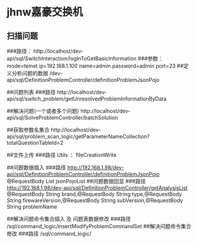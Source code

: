 # jhnw嘉豪交换机
## 扫描问题
###路径：
http://localhost/dev-api/sql/SwitchInteraction/logInToGetBasicInformation
###参数：
mode=telnet
ip=192.168.1.100
name=admin
password=admin
port=23
##定义分析问题的数据
/dev-api/sql/DefinitionProblemController/definitionProblemJsonPojo

##问题列表
###路径
http://localhost/dev-api/sql/switch_problem/getUnresolvedProblemInformationByData

##解决问题(一个或者多个问题)
http://localhost/dev-api/sql/SolveProblemController/batchSolution

##获取参数名集合
http://localhost/dev-api/sql/problem_scan_logic/getParameterNameCollection?totalQuestionTableId=2

##文件上传
###路径
Utils  ： fileCreationWrite

##问题数据插入
###路径
http://192.168.1.98/dev-api/sql/DefinitionProblemController/definitionProblemJsonPojo
@RequestBody List<String> jsonPojoList
##问题数据回显
###路径
http://192.168.1.98/dev-api/sql/DefinitionProblemController/getAnalysisList
@RequestBody String brand,@RequestBody String type,@RequestBody String firewareVersion,@RequestBody String subVersion,@RequestBody String problemName

##解决问题命令集合插入 及 问题表数据修改
###路径
/sql/command_logic/insertModifyProblemCommandSet
##解决问题命令集合修改
###路径
/sql/command_logic/